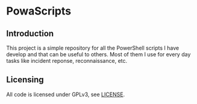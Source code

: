 # PowaScripts
## Introduction

This project is a simple repository for all the PowerShell scripts I have develop and that can be useful to others. Most of them I use for every day tasks like incident reponse, reconnaissance, etc.

## Licensing

All code is licensed under GPLv3, see [LICENSE](https://github.com/serializingme/powascripts/blob/master/LICENSE.md).
